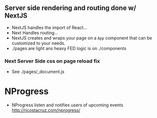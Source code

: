 ## Server side rendering and routing done w/ NextJS
- NextJS handles the import of React...
- Next Handles routing...
- NextJS creates and wraps your page on a `App` component that can be customized to your needs.
- ./pages are light ans heavy FED logic is on ./components 
### Next Server Side css on page reload fix
- See ./pages/_document.js

# NProgress
- NProgress listen and notifies users of upcoming events http://ricostacruz.com/nprogress/

